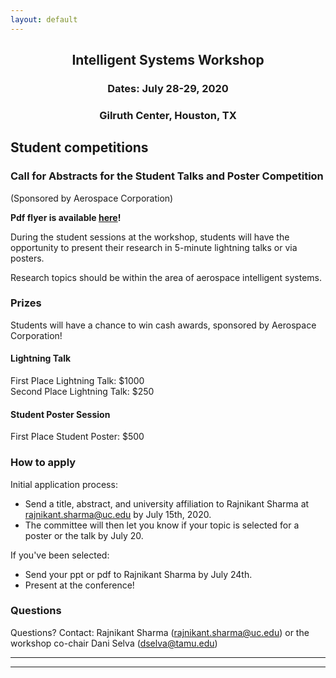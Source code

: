 ```yaml
---
layout: default
---
```


<h2 align="center">Intelligent Systems Workshop</h2>
<h3 align="center">Dates: July 28-29, 2020</h3>
<h3 align="center">Gilruth Center, Houston, TX</h3>

## Student competitions

### Call for Abstracts for the Student Talks and Poster Competition  
(Sponsored by Aerospace Corporation)

<b>Pdf flyer is available <a href="{{ '/IS_Workshop_2020/2020%20Workshop%20Student%20Session%20Flyer.pdf' | absolute_url }}">here</a>!</b>

During the student sessions at the workshop, students will  have  the  opportunity  to  present  their research  in  5-minute  lightning  talks  or  via  posters.

Research topics should be within the area of aerospace intelligent systems.

### Prizes

Students will have a chance to win cash awards, sponsored by Aerospace Corporation!

#### Lightning Talk  
First Place Lightning Talk:  $1000  
Second Place Lightning Talk:  $250

#### Student Poster Session  
First Place Student Poster: $500

### How to apply

Initial application process:
- Send a title, abstract, and university affiliation to Rajnikant Sharma at rajnikant.sharma@uc.edu by July 15th, 2020.  
- The committee will then let you know if your topic is selected for a poster or the talk by July 20.

If you've been selected:
- Send your ppt or pdf to Rajnikant Sharma by July 24th.
- Present at the conference!

### Questions

Questions? Contact: Rajnikant Sharma (rajnikant.sharma@uc.edu) or the workshop co-chair Dani Selva (dselva@tamu.edu)


* * *
* * *

<!-- --end-of-page-- -->
